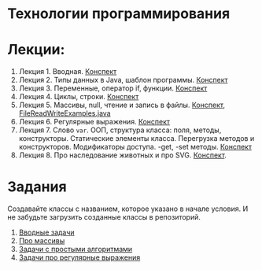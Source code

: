 # Технологии программирования

# Лекции:

1. Лекция 1. Вводная. [Конспект](lecture1.md)
2. Лекция 2. Типы данных в Java, шаблон программы. [Конспект](lecture2.md)
3. Лекция 3. Переменные, оператор if, функции. [Конспект](lecture3.md)
4. Лекция 4. Циклы, строки.  [Конспект](lecture4.md)
5. Лекция 5. Массивы, null, чтение и запись в файлы.  [Конспект](lecture5.md), [FileReadWriteExamples.java](src/FileReadWriteExamples.java)
6. Лекция 6. Регулярные выражения. [Конспект](lecture6-regexps.md)
7. Лекция 7. Слово `var`. ООП, структура класса: поля, методы, конструкторы. Статические элементы класса. Перегрузка методов и конструкторов. Модификаторы доступа. -get, -set методы. [Конспект](lecture7.md)
8. Лекция 8. Про наследование животных и про SVG. [Конспект](lecture8.md). 

# Задания

Создавайте классы с названием, которое указано в начале условия. И не забудьте загрузить созданные классы в репозиторий.

1. [Вводные задачи](tasks/intro.md) 
2. [Про массивы](tasks/arrays.md) 
3. [Задачи с простыми алгоритмами](tasks/more.md) 
4. [Задачи про регулярные выражения](tasks/regexp.md)
